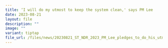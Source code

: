```yaml
---
title: ‘I will do my utmost to keep the system clean,' says PM Lee
date: 2023-08-21
layout: file
description: ""
image: ""
variant: tiptap
file_url: /files/news/20230821_ST_NDR_2023_PM_Lee_pledges_to_do_his_utmost_to_keep_the_system_clean.pdf
---
```

